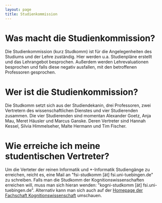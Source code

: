 ```yaml
---
layout: page
title: Studienkommission
---
```


# Was macht die Studienkommission?
Die Studienkommission (kurz Studkomm) ist für die Angelegenheiten des Studiums und der Lehre zuständig. Hier werden u.a. Studienpläne erstellt und das Lehrangebot besprochen. Außerdem werden Lehrevaluationen besprochen und falls diese negativ ausfallen, mit den betroffenen Professoren gesprochen.

# Wer ist die Studienkommission?
Die Studkomm setzt sich aus der Studiendekanin, drei Professoren, zwei Vertretern des wissenschaftlichen Dienstes und vier Studierenden zusammen. Die vier Studierenden sind momentan Alexander Goetz, Anja Mau, Meret Häusler und Marcus Ganske. Deren Vertreter sind Hannah Kessel, Silvia Himmelseher, Malte Hermann und Tim Fischer.

# Wie erreiche ich meine studentischen Vertreter?
Um die Verteter der reinen Informatik und *-Informatik Studiengänge zu erreichen, reicht es, eine Mail an "fsi-studkomm [ät] fsi.uni-tuebingen.de" zu schreiben.
Falls man die Studkomm der Kognitionswissenschaften erreichen will, muss man sich hieran wenden: "kogni-studkomm [ät] fsi.uni-tuebingen.de". Alternativ kann man sich auch auf der [Homepage der Fachschaft Kognitionswissenschaft](https://www.fs-kogni.uni-tuebingen.de/) umschauen.
